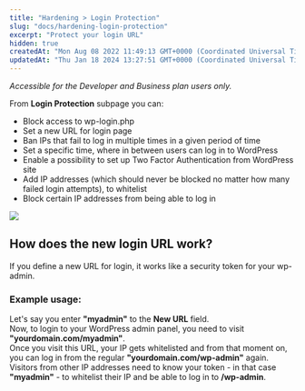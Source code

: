 ```yaml
---
title: "Hardening > Login Protection"
slug: "docs/hardening-login-protection"
excerpt: "Protect your login URL"
hidden: true
createdAt: "Mon Aug 08 2022 11:49:13 GMT+0000 (Coordinated Universal Time)"
updatedAt: "Thu Jan 18 2024 13:27:51 GMT+0000 (Coordinated Universal Time)"
---
```

_Accessible for the Developer and Business plan users only._

From **Login Protection** subpage you can:

<ul>
<li>Block access to wp-login.php</li>
<li>Set a new URL for login page</li>
<li>Ban IPs that fail to log in multiple times in a given period of time</li>
<li>Set a specific time, where in between users can log in to WordPress</li>
<li>Enable a possibility to set up Two Factor Authentication from WordPress site</li>
<li>Add IP addresses (which should never be blocked no matter how many failed login attempts), to whitelist</li>
<li>Block certain IP addresses from being able to log in</li>
</ul>

![](@images/9107e98-patchstack-login-protection.png)

## How does the new login URL work?

If you define a new URL for login, it works like a security token for your wp-admin.

### Example usage:

Let's say you enter **"myadmin"** to the **New URL** field.  
Now, to login to your WordPress admin panel, you need to visit **"yourdomain.com/myadmin"**.  
Once you visit this URL, your IP gets whitelisted and from that moment on, you can log in from the regular **"yourdomain.com/wp-admin"** again.  
Visitors from other IP addresses need to know your token - in that case **"myadmin"** - to whitelist their IP and be able to log in to **/wp-admin**.
